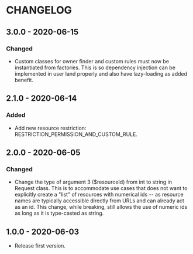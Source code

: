 # CHANGELOG

## 3.0.0 - 2020-06-15

### Changed

- Custom classes for owner finder and custom rules must now be instantiated from factories. This is
so dependency injection can be implemented in user land properly and also have lazy-loading as
added benefit.

## 2.1.0 - 2020-06-14

### Added

- Add new resource restriction: RESTRICTION_PERMISSION_AND_CUSTOM_RULE.

## 2.0.0 - 2020-06-05

### Changed

- Change the type of argument 3 ($resourceId) from int to string in Request class. This is to
accommodate use cases that does not want to explicitly create a "list" of resources with numerical
ids -- as resource names are typically accessible directly from URLs and can already act as an id. This
change, while breaking, still allows the use of numeric ids as long as it is type-casted as string.

## 1.0.0 - 2020-06-03

- Release first version.